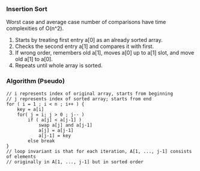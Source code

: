 ### Insertion Sort

Worst case and average case number of comparisons have time complexities of O(n^2).

1. Starts by treating first entry a[0] as an already sorted array.
2. Checks the second entry a[1] and compares it with first.
3. If wrong order, remembers old a[1], moves a[0] up to a[1] slot, and move old a[1] to a[0].
4. Repeats until whole array is sorted.

### Algorithm (Pseudo)

```
// i represents index of original array, starts from beginning
// j represents index of sorted array; starts from end
for ( i = 1 ; i < n ; i++ ) {
    key = a[i]
    for( j = i; j > 0 ; j-- )
        if ( a[j] < a[j-1] )
            swap a[j] and a[j-1]
            a[j] = a[j-1]
            a[j-1] = key
        else break
}
// loop invariant is that for each iteration, A[1, ..., j-1] consists of elements
// originally in A[1, ..., j-1] but in sorted order
```
